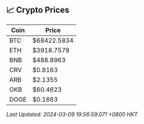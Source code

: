 ## 📈 Crypto Prices

| Coin | Price |
| ---- | ----- |
| BTC | $68422.5834 |
| ETH | $3918.7578 |
| BNB | $488.8963 |
| CRV | $0.8163 |
| ARB | $2.1355 |
| OKB | $60.4623 |
| DOGE | $0.1663 |

_Last Updated: 2024-03-09 19:56:59.071 +0800 HKT_